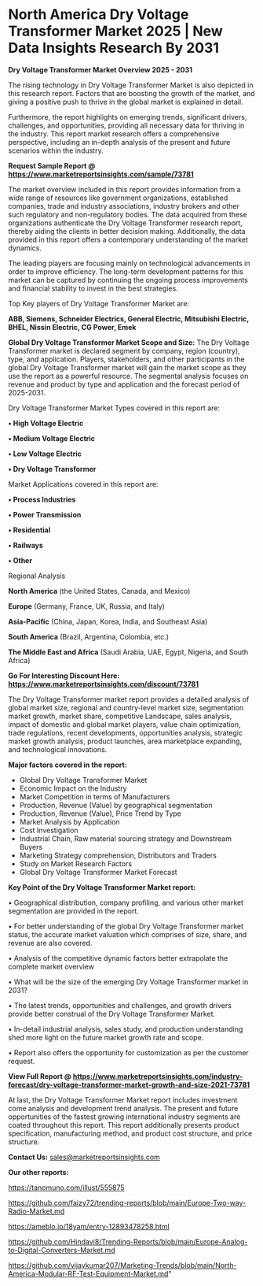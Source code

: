 # North America Dry Voltage Transformer Market 2025 | New Data Insights Research By 2031

<Strong> Dry Voltage Transformer Market Overview 2025 - 2031</strong>

The rising technology in Dry Voltage Transformer Market is also depicted in this research report. Factors that are boosting the growth of the market, and giving a positive push to thrive in the global market is explained in detail.

Furthermore, the report highlights on emerging trends, significant drivers, challenges, and opportunities, providing all necessary data for thriving in the industry. This report market research offers a comprehensive perspective, including an in-depth analysis of the present and future scenarios within the industry.

<strong>Request Sample Report @ <a href=https://www.marketreportsinsights.com/sample/73781>https://www.marketreportsinsights.com/sample/73781</a></strong>

The market overview included in this report provides information from a wide range of resources like government organizations, established companies, trade and industry associations, industry brokers and other such regulatory and non-regulatory bodies. The data acquired from these organizations authenticate the Dry Voltage Transformer research report, thereby aiding the clients in better decision making. Additionally, the data provided in this report offers a contemporary understanding of the market dynamics.

The leading players are focusing mainly on technological advancements in order to improve efficiency. The long-term development patterns for this market can be captured by continuing the ongoing process improvements and financial stability to invest in the best strategies.

Top Key players of Dry Voltage Transformer Market are:

<strong>ABB, Siemens, Schneider Electrics, General Electric, Mitsubishi Electric, BHEL, Nissin Electric, CG Power, Emek</strong>

<strong><b>Global Dry Voltage Transformer Market Scope and Size:</b></strong>
The Dry Voltage Transformer market is declared segment by company, region (country), type, and application. Players, stakeholders, and other participants in the global Dry Voltage Transformer market will gain the market scope as they use the report as a powerful resource. The segmental analysis focuses on revenue and product by type and application and the forecast period of 2025-2031.

Dry Voltage Transformer Market Types covered in this report are:

<strong>• High Voltage Electric

• Medium Voltage Electric

• Low Voltage Electric

• Dry Voltage Transformer</strong>

Market Applications covered in this report are:

<strong>• Process Industries

• Power Transmission

• Residential

• Railways

• Other</strong> 

Regional Analysis

<strong>North America</strong> (the United States, Canada, and Mexico)

<strong>Europe</strong> (Germany, France, UK, Russia, and Italy)

<strong>Asia-Pacific</strong> (China, Japan, Korea, India, and Southeast Asia)

<strong>South America</strong> (Brazil, Argentina, Colombia, etc.)

<strong>The Middle East and Africa</strong> (Saudi Arabia, UAE, Egypt, Nigeria, and South Africa)

<strong>Go For Interesting Discount Here: <a href=https://www.marketreportsinsights.com/discount/73781>https://www.marketreportsinsights.com/discount/73781</a></strong>

The Dry Voltage Transformer market report provides a detailed analysis of global market size, regional and country-level market size, segmentation market growth, market share, competitive Landscape, sales analysis, impact of domestic and global market players, value chain optimization, trade regulations, recent developments, opportunities analysis, strategic market growth analysis, product launches, area marketplace expanding, and technological innovations.

<strong><b>Major factors covered in the report:</b></strong>
<ul>
  <li>Global Dry Voltage Transformer Market </li>
  <li>Economic Impact on the Industry</li>
  <li>Market Competition in terms of Manufacturers</li>
  <li>Production, Revenue (Value) by geographical segmentation</li>
  <li>Production, Revenue (Value), Price Trend by Type</li>
  <li>Market Analysis by Application</li>
  <li>Cost Investigation</li>
  <li>Industrial Chain, Raw material sourcing strategy and Downstream Buyers</li>
  <li>Marketing Strategy comprehension, Distributors and Traders</li>
  <li>Study on Market Research Factors</li>
  <li>Global Dry Voltage Transformer Market Forecast</li>
</ul>

<strong><b>Key Point of the Dry Voltage Transformer Market report:</b></strong>

• Geographical distribution, company profiling, and various other market segmentation are provided in the report.

• For better understanding of the global Dry Voltage Transformer market status, the accurate market valuation which comprises of size, share, and revenue are also covered.

• Analysis of the competitive dynamic factors better extrapolate the complete market overview

• What will be the size of the emerging Dry Voltage Transformer market in 2031?

• The latest trends, opportunities and challenges, and growth drivers provide better construal of the Dry Voltage Transformer Market.

• In-detail industrial analysis, sales study, and production understanding shed more light on the future market growth rate and scope.

• Report also offers the opportunity for customization as per the customer request.

<strong><b>View Full Report @ <a href=https://www.marketreportsinsights.com/industry-forecast/dry-voltage-transformer-market-growth-and-size-2021-73781>https://www.marketreportsinsights.com/industry-forecast/dry-voltage-transformer-market-growth-and-size-2021-73781</a></b></strong>


At last, the Dry Voltage Transformer Market report includes investment come analysis and development trend analysis. The present and future opportunities of the fastest growing international industry segments are coated throughout this report. This report additionally presents product specification, manufacturing method, and product cost structure, and price structure.

<strong>Contact Us:</strong>
sales@marketreportsinsights.com

<strong>Our other reports:</strong>

<a href=https://tanomuno.com/illust/555875>https://tanomuno.com/illust/555875</a>

<a href=https://github.com/faizy72/trending-reports/blob/main/Europe-Two-way-Radio-Market.md>https://github.com/faizy72/trending-reports/blob/main/Europe-Two-way-Radio-Market.md</a>

<a href=https://ameblo.jp/18yam/entry-12893478258.html>https://ameblo.jp/18yam/entry-12893478258.html</a>

<a href=https://github.com/Hindavi8/Trending-Reports/blob/main/Europe-Analog-to-Digital-Converters-Market.md>https://github.com/Hindavi8/Trending-Reports/blob/main/Europe-Analog-to-Digital-Converters-Market.md</a>

<a href=https://github.com/vijaykumar207/Marketing-Trends/blob/main/North-America-Modular-RF-Test-Equipment-Market.md>https://github.com/vijaykumar207/Marketing-Trends/blob/main/North-America-Modular-RF-Test-Equipment-Market.md</a>"
